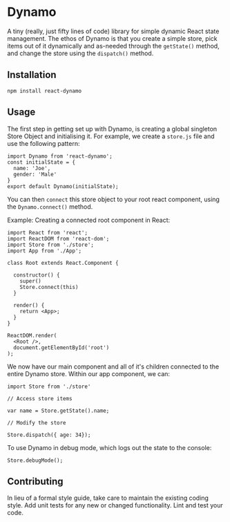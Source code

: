 Dynamo
=========

A tiny (really, just fifty lines of code) library for simple dynamic React state management. The
ethos of Dynamo is that you create a simple store, pick items out of it dynamically and as-needed
through the `getState()` method, and change the store using the `dispatch()` method.

## Installation

  `npm install react-dynamo`

## Usage

  The first step in getting set up with Dynamo, is creating a global singleton Store Object
  and initialising it.  For example, we create a `store.js` file and use the following pattern:

    import Dynamo from 'react-dynamo';
    const initialState = {
      name: 'Joe',
      gender: 'Male'
    }
    export default Dynamo(initialState);

  You can then `connect` this store object to your root react component, using the `Dynamo.connect()`
  method.

  Example: Creating a connected root component in React:

    import React from 'react';
    import ReactDOM from 'react-dom';
    import Store from './store';
    import App from './App';

    class Root extends React.Component {

      constructor() {
        super()
        Store.connect(this)
      }

      render() {
        return <App>;
      }
    }

    ReactDOM.render(
      <Root />,
      document.getElementById('root')
    );

  We now have our main <App> component and all of it's children connected to the entire Dynamo store.  Within our app component, we can:

    import Store from './store'

    // Access store items

    var name = Store.getState().name;

    // Modify the store

    Store.dispatch({ age: 34});

  To use Dynamo in debug mode, which logs out the state to the console:

    Store.debugMode();

## Contributing

In lieu of a formal style guide, take care to maintain the existing coding style. Add unit tests for any new or changed functionality. Lint and test your code.
